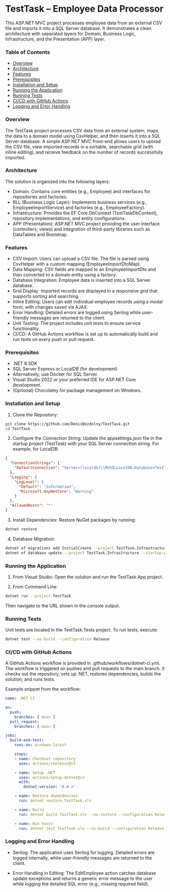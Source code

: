 # TestTask – Employee Data Processor
This ASP.NET MVC project processes employee data from an external CSV file and imports it into a SQL Server database. It demonstrates a clean architecture with separated layers for Domain, Business Logic, Infrastructure, and the Presentation (APP) layer.

### Table of Contents
- [Overview](#overview)
- [Architecture](#architecture)
- [Features](#features)
- [Prerequisites](#prerequisites)
- [Installation and Setup](#installation-and-setup)
- [Running the Application](#running-the-application)
- [Running Tests](#running-tests)
- [CI/CD with GitHub Actions](#cicd-with-github-actions)
- [Logging and Error Handling](#logging-and-error-handling)

### Overview
The TestTask project processes CSV data from an external system, maps the data to a domain model using CsvHelper, and then inserts it into a SQL Server database. A simple ASP.NET MVC front-end allows users to upload the CSV file, view imported records in a sortable, searchable grid (with inline editing), and receive feedback on the number of records successfully imported.

### Architecture
The solution is organized into the following layers:

- Domain: Contains core entities (e.g., Employee) and interfaces for repositories and factories.
- BLL (Business Logic Layer): Implements business services (e.g., EmployeeImportService) and factories (e.g., EmployeeFactory).
- Infrastructure: Provides the EF Core DbContext (TestTaskDbContext), repository implementations, and entity configurations.
- APP (Presentation): ASP.NET MVC project providing the user interface (controllers, views) and integration of third-party libraries such as DataTables and Bootstrap.
### Features
- CSV Import: Users can upload a CSV file. The file is parsed using CsvHelper with a custom mapping (EmployeeImportDtoMap).
- Data Mapping: CSV fields are mapped to an EmployeeImportDto and then converted to a domain entity using a factory.
- Database Integration: Employee data is inserted into a SQL Server database.
- Grid Display: Imported records are displayed in a responsive grid that supports sorting and searching.
- Inline Editing: Users can edit individual employee records using a modal form, with changes saved via AJAX.
- Error Handling: Detailed errors are logged using Serilog while user-friendly messages are returned to the client.
- Unit Testing: The project includes unit tests to ensure service functionality.
- CI/CD: A GitHub Actions workflow is set up to automatically build and run tests on every push or pull request.

### Prerequisites
- .NET 8 SDK
- SQL Server Express or LocalDB (for development)
- Alternatively, use Docker for SQL Server.
- Visual Studio 2022 or your preferred IDE for ASP.NET Core development.
- (Optional) Chocolatey for package management on Windows.
### Installation and Setup
1. Clone the Repository:
```bash
git clone https://github.com/DenisBezdolny/TestTask.git
cd TestTask
```
2. Configure the Connection String:
Update the appsettings.json file in the startup project (TestTask) with your SQL Server connection string. For example, for LocalDB:

```json
{
  "ConnectionStrings": {
    "DefaultConnection": "Server=(localdb)\\MSSQLLocalDB;Database=TestTaskDB;Trusted_Connection=True;MultipleActiveResultSets=true;TrustServerCertificate=True;"
  },
  "Logging": {
    "LogLevel": {
      "Default": "Information",
      "Microsoft.AspNetCore": "Warning"
    }
  },
  "AllowedHosts": "*"
}
```
3. Install Dependencies:
Restore NuGet packages by running:
```bash
dotnet restore
```
4. Database Migration:
```bash
dotnet ef migrations add InitialCreate --project TestTask.Infrastructure --startup-project TestTask
dotnet ef database update --project TestTask.Infrastructure --startup-project TestTask
```

### Running the Application
1. From Visual Studio:
Open the solution and run the TestTask.App project.

2. From Command Line:


```bash
dotnet run --project TestTask
```
Then navigate to the URL shown in the console output.

### Running Tests
Unit tests are located in the TestTask.Tests project. To run tests, execute:

```bash
dotnet test --no-build --configuration Release
```

### CI/CD with GitHub Actions
A GitHub Actions workflow is provided in .github/workflows/dotnet-ci.yml. The workflow is triggered on pushes and pull requests to the main branch. It checks out the repository, sets up .NET, restores dependencies, builds the solution, and runs tests.

Example snippet from the workflow:

```yaml
name: .NET CI

on:
  push:
    branches: [ main ]
  pull_request:
    branches: [ main ]

jobs:
  build-and-test:
    runs-on: windows-latest

    steps:
    - name: Checkout repository
      uses: actions/checkout@v3

    - name: Setup .NET
      uses: actions/setup-dotnet@v3
      with:
        dotnet-version: '8.0.x'

    - name: Restore dependencies
      run: dotnet restore TestTask.sln

    - name: Build
      run: dotnet build TestTask.sln --no-restore --configuration Release

    - name: Run tests
      run: dotnet test TestTask.sln --no-build --configuration Release --verbosity normal

```
### Logging and Error Handling
- Serilog:
The application uses Serilog for logging. Detailed errors are logged internally, while user-friendly messages are returned to the client.

- Error Handling in Editing:
The EditEmployee action catches database update exceptions and returns a generic error message to the user while logging the detailed SQL error (e.g., missing required field).
